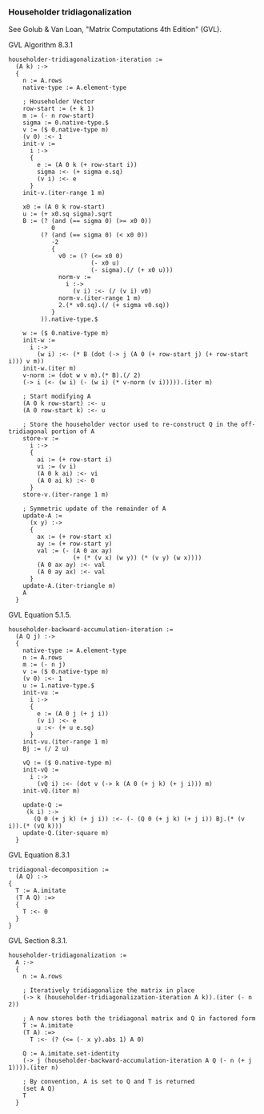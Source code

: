 ### Householder tridiagonalization
See Golub & Van Loan, "Matrix Computations 4th Edition" (GVL).

GVL Algorithm 8.3.1

    householder-tridiagonalization-iteration :=
      (A k) :->
      {
        n := A.rows
        native-type := A.element-type

        ; Householder Vector
        row-start := (+ k 1)
        m := (- n row-start)
        sigma := 0.native-type.$
        v := ($ 0.native-type m)
        (v 0) :<- 1
        init-v :=
          i :->
          {
            e := (A 0 k (+ row-start i))
            sigma :<- (+ sigma e.sq)
            (v i) :<- e
          }
        init-v.(iter-range 1 m)

        x0 := (A 0 k row-start)
        u := (+ x0.sq sigma).sqrt
        B := (? (and (== sigma 0) (>= x0 0))
                0
             (? (and (== sigma 0) (< x0 0))
                -2
                {
                  v0 := (? (<= x0 0)
                           (- x0 u)
                           (- sigma).(/ (+ x0 u)))
                  norm-v :=
                    i :->
                      (v i) :<- (/ (v i) v0)
                  norm-v.(iter-range 1 m)
                  2.(* v0.sq).(/ (+ sigma v0.sq))
                }
             )).native-type.$

        w := ($ 0.native-type m)
        init-w :=
          i :->
            (w i) :<- (* B (dot (-> j (A 0 (+ row-start j) (+ row-start i))) v m))
        init-w.(iter m)
        v-norm := (dot w v m).(* B).(/ 2)
        (-> i (<- (w i) (- (w i) (* v-norm (v i))))).(iter m)

        ; Start modifying A
        (A 0 k row-start) :<- u
        (A 0 row-start k) :<- u

        ; Store the householder vector used to re-construct Q in the off-tridiagonal portion of A
        store-v :=
          i :->
          {
            ai := (+ row-start i)
            vi := (v i)
            (A 0 k ai) :<- vi
            (A 0 ai k) :<- 0
          }
        store-v.(iter-range 1 m)

        ; Symmetric update of the remainder of A
        update-A :=
          (x y) :->
          {
            ax := (+ row-start x)
            ay := (+ row-start y)
            val := (- (A 0 ax ay)
                      (+ (* (v x) (w y)) (* (v y) (w x))))
            (A 0 ax ay) :<- val
            (A 0 ay ax) :<- val
          }
        update-A.(iter-triangle m)
        A
      }

GVL Equation 5.1.5.

    householder-backward-accumulation-iteration :=
      (A Q j) :->
      {
        native-type := A.element-type
        n := A.rows
        m := (- n j)
        v := ($ 0.native-type m)
        (v 0) :<- 1
        u := 1.native-type.$
        init-vu :=
          i :->
          {
            e := (A 0 j (+ j i))
            (v i) :<- e
            u :<- (+ u e.sq)
          }
        init-vu.(iter-range 1 m)
        Bj := (/ 2 u)

        vQ := ($ 0.native-type m)
        init-vQ :=
          i :->
            (vQ i) :<- (dot v (-> k (A 0 (+ j k) (+ j i))) m)
        init-vQ.(iter m)

        update-Q :=
         (k i) :->
           (Q 0 (+ j k) (+ j i)) :<- (- (Q 0 (+ j k) (+ j i)) Bj.(* (v i)).(* (vQ k)))
        update-Q.(iter-square m)
      }

GVL Equation 8.3.1

    tridiagonal-decomposition :=
      (A Q) :->
    {
      T := A.imitate
      (T A Q) :=>
      {
        T :<- 0
      }
    }

GVL Section 8.3.1.

    householder-tridiagonalization :=
      A :->
      {
        n := A.rows

        ; Iteratively tridiagonalize the matrix in place
        (-> k (householder-tridiagonalization-iteration A k)).(iter (- n 2))

        ; A now stores both the tridiagonal matrix and Q in factored form
        T := A.imitate
        (T A) :=>
          T :<- (? (<= (- x y).abs 1) A 0)

        Q := A.imitate.set-identity
        (-> j (householder-backward-accumulation-iteration A Q (- n (+ j 1)))).(iter n)

        ; By convention, A is set to Q and T is returned
        (set A Q)
        T
      }

